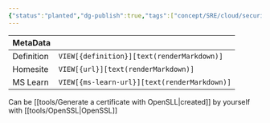 ```yaml
---
{"status":"planted","dg-publish":true,"tags":["concept/SRE/cloud/security"],"creation_date":"2024-05-05 10:04","definition":"undefined","ms-learn-url":"undefined","url":"undefined","permalink":"/concepts/private-certificate/","dgPassFrontmatter":true}
---
```



| MetaData   |                                              |
| ---------- | -------------------------------------------- |
| Definition | `VIEW[{definition}][text(renderMarkdown)]`   |
| Homesite   | `VIEW[{url}][text(renderMarkdown)]`          |
| MS Learn   | `VIEW[{ms-learn-url}][text(renderMarkdown)]` |
Can be [[tools/Generate a certificate with OpenSLL\|created]] by yourself with [[tools/OpenSSL\|OpenSSL]]
